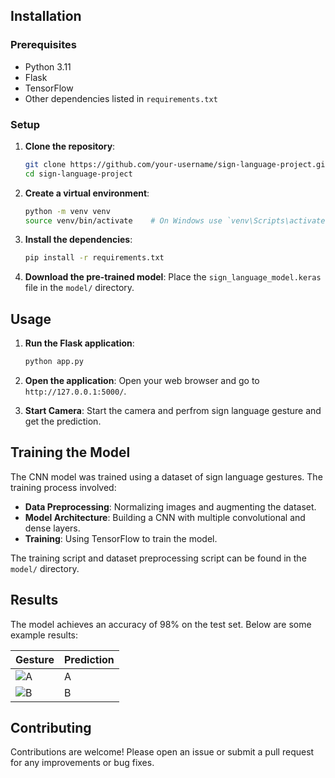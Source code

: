 
## Installation

### Prerequisites
- Python 3.11 
- Flask
- TensorFlow
- Other dependencies listed in `requirements.txt`

### Setup
1. **Clone the repository**:
    ```sh
    git clone https://github.com/your-username/sign-language-project.git
    cd sign-language-project
    ```

2. **Create a virtual environment**:
    ```sh
    python -m venv venv
    source venv/bin/activate    # On Windows use `venv\Scripts\activate`
    ```

3. **Install the dependencies**:
    ```sh
    pip install -r requirements.txt
    ```

4. **Download the pre-trained model**:
    Place the `sign_language_model.keras` file in the `model/` directory.

## Usage
1. **Run the Flask application**:
    ```sh
    python app.py
    ```

2. **Open the application**:
    Open your web browser and go to `http://127.0.0.1:5000/`.

3. **Start Camera**:
    Start the camera and perfrom sign language gesture and get the prediction.

## Training the Model
The CNN model was trained using a dataset of sign language gestures. The training process involved:
- **Data Preprocessing**: Normalizing images and augmenting the dataset.
- **Model Architecture**: Building a CNN with multiple convolutional and dense layers.
- **Training**: Using TensorFlow to train the model.

The training script and dataset preprocessing script can be found in the `model/` directory.

## Results
The model achieves an accuracy of 98% on the test set. Below are some example results:

| Gesture | Prediction |
|---------|------------|
| ![A](path/to/sample_a.png) | A |
| ![B](path/to/sample_b.png) | B |

## Contributing
Contributions are welcome! Please open an issue or submit a pull request for any improvements or bug fixes.



